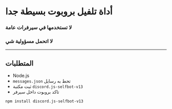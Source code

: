 # أداة تلفيل بروبوت بسيطة جدا

### لا تستخدمها في سيرفرات عامة

### لا اتحمل مسؤولية شي 
---


## المتطلبات

- Node.js
-  `messages.json` تحط به رسايل
- ثبت مكتبة `discord.js-selfbot-v13`
- تاكد بروبوت داخل سيرفر
```bash
npm install discord.js-selfbot-v13
